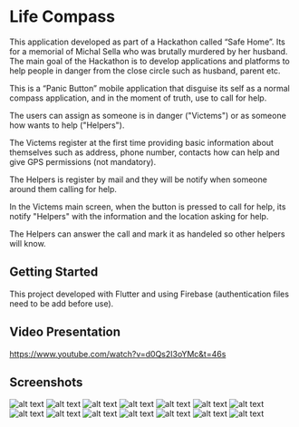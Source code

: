 # Life Compass
This application developed as part of a Hackathon called “Safe Home”. Its for a memorial of Michal Sella who was brutally murdered by her husband. The main goal of the Hackathon is to develop applications and platforms to help people in danger from the close circle such as husband, parent etc.

This is a “Panic Button” mobile application that disguise its self as a normal compass application, and in the moment of truth, use to call for help.

The users can assign as someone is in danger ("Victems") or as someone how wants to help ("Helpers").

The Victems register at the first time providing basic information about themselves such as address, phone number, contacts how can help and give GPS permissions (not mandatory).

The Helpers is register by mail and they will be notify when someone around them calling for help.

In the Victems main screen, when the button is pressed to call for help, its notify "Helpers" with the information and the location asking for help.

The Helpers can answer the call and mark it as handeled so other helpers will know.


## Getting Started

This project developed with Flutter and using Firebase (authentication files need to be add before use).

## Video Presentation
https://www.youtube.com/watch?v=d0Qs2I3oYMc&t=46s

## Screenshots
![alt text](https://github.com/EliranAm/life_compass_app/blob/master/screenshots/Capture1.PNG?raw=true)
![alt text](https://github.com/EliranAm/life_compass_app/blob/master/screenshots/Capture2.PNG?raw=true)
![alt text](https://github.com/EliranAm/life_compass_app/blob/master/screenshots/Capture3.PNG?raw=true)
![alt text](https://github.com/EliranAm/life_compass_app/blob/master/screenshots/Capture4.PNG?raw=true)
![alt text](https://github.com/EliranAm/life_compass_app/blob/master/screenshots/Capture5.PNG?raw=true)
![alt text](https://github.com/EliranAm/life_compass_app/blob/master/screenshots/Capture6.PNG?raw=true)
![alt text](https://github.com/EliranAm/life_compass_app/blob/master/screenshots/Capture7.PNG?raw=true)
![alt text](https://github.com/EliranAm/life_compass_app/blob/master/screenshots/Capture8.PNG?raw=true)
![alt text](https://github.com/EliranAm/life_compass_app/blob/master/screenshots/Capture9.PNG?raw=true)
![alt text](https://github.com/EliranAm/life_compass_app/blob/master/screenshots/Capture10.PNG?raw=true)
![alt text](https://github.com/EliranAm/life_compass_app/blob/master/screenshots/Capture11.PNG?raw=true)
![alt text](https://github.com/EliranAm/life_compass_app/blob/master/screenshots/Capture12.PNG?raw=true)
![alt text](https://github.com/EliranAm/life_compass_app/blob/master/screenshots/Capture13.PNG?raw=true)
![alt text](https://github.com/EliranAm/life_compass_app/blob/master/screenshots/Capture14.PNG?raw=true)
